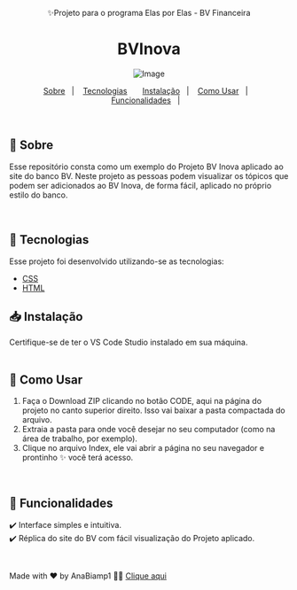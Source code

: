 <p align="center"> ✨Projeto para o programa Elas por Elas - BV Financeira</p>
<h1 align="center">
BVInova
</h1>


<div align="center">

![Image](https://github.com/user-attachments/assets/ac5114ce-be1b-4b2b-b910-6e803f1cc6e7)

</div>

<p align="center">
  <a href="#page_with_curl-about">Sobre</a>&nbsp;&nbsp;&nbsp;|&nbsp;&nbsp;&nbsp;
  <a href="#hammer-technologies">Tecnologias</a>&nbsp;&nbsp;&nbsp;&nbsp;&nbsp;&nbsp;
  <a href="#page_with_curl-about">Instalação</a>&nbsp;&nbsp;&nbsp;|&nbsp;&nbsp;&nbsp;
  <a href="#page_with_curl-about">Como Usar</a>&nbsp;&nbsp;&nbsp;|&nbsp;&nbsp;&nbsp;
  <a href="#page_with_curl-about">Funcionalidades</a>&nbsp;&nbsp;&nbsp;|&nbsp;&nbsp;&nbsp;

</p>

</br>


## :page_with_curl: Sobre

Esse repositório consta como um exemplo do Projeto BV Inova aplicado ao site do banco BV.
Neste projeto as pessoas podem visualizar os tópicos que podem ser adicionados ao BV Inova, de forma fácil, aplicado no próprio estilo do banco.

</br>

## :hammer: Tecnologias

Esse projeto foi desenvolvido utilizando-se as tecnologias:

- [CSS](https://developer.mozilla.org/pt-BR/docs/Web/CSS/Reference)
- [HTML](https://developer.mozilla.org/pt-BR/docs/Learn_web_development/Getting_started/Your_first_website/Creating_the_content)


## 📥 Instalação

Certifique-se de ter o VS Code Studio instalado em sua máquina. 
</br>
</br>

## 🚀 Como Usar

1. Faça o Download ZIP clicando no botão CODE, aqui na página do projeto no canto superior direito. Isso vai baixar a pasta compactada do arquivo.
2. Extraia a pasta para onde você desejar no seu computador (como na área de trabalho, por exemplo).
3. Clique no arquivo Index, ele vai abrir a página no seu navegador e prontinho ✨ você terá acesso.

</br>

## 📌 Funcionalidades

✔️ Interface simples e intuitiva.  
✔️ Réplica do site do BV com fácil visualização do Projeto aplicado.


</br>

Made with ❤️ by AnaBiamp1 👋🏻 [Clique aqui ](https://github.com/Anabiamp1)
